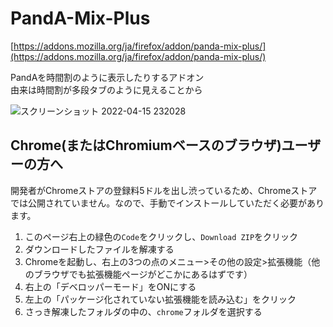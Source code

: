# PandA-Mix-Plus

[https://addons.mozilla.org/ja/firefox/addon/panda-mix-plus/](https://addons.mozilla.org/ja/firefox/addon/panda-mix-plus/)

PandAを時間割のように表示したりするアドオン  
由来は時間割が多段タブのように見えることから

![スクリーンショット 2022-04-15 232028](https://user-images.githubusercontent.com/72956592/163585160-879be15c-4064-4794-bc73-9505841f853a.png)

## Chrome(またはChromiumベースのブラウザ)ユーザーの方へ

開発者がChromeストアの登録料5ドルを出し渋っているため、Chromeストアでは公開されていません。なので、手動でインストールしていただく必要があります。

1. このページ右上の緑色の`Code`をクリックし、`Download ZIP`をクリック
2. ダウンロードしたファイルを解凍する
3. Chromeを起動し、右上の3つの点のメニュー>その他の設定>拡張機能（他のブラウザでも拡張機能ページがどこかにあるはずです）
4. 右上の「デベロッパーモード」をONにする
5. 左上の「パッケージ化されていない拡張機能を読み込む」をクリック
6. さっき解凍したフォルダの中の、`chrome`フォルダを選択する
